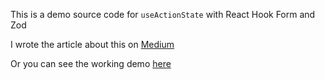This is a demo source code for `useActionState` with React Hook Form and Zod

I wrote the article about this on [Medium](https://medium.com/@destiya.dian/combine-useactionstate-with-react-hook-form-and-zod-209cdec12b08)

Or you can see the working demo [here](https://useactionstate-sample.vercel.app/)
